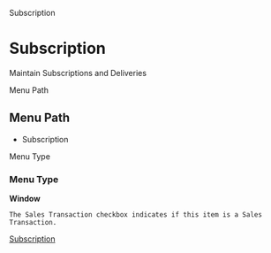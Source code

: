 
Subscription
# Subscription


Maintain Subscriptions and Deliveries

Menu Path
## Menu Path



- Subscription

Menu Type
### Menu Type

**Window**

```
The Sales Transaction checkbox indicates if this item is a Sales Transaction.
```

[Subscription](../../window-subscription.md)
